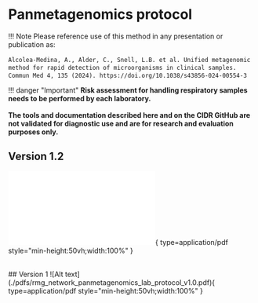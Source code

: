 # Panmetagenomics protocol

!!! Note
    Please reference use of this method in any presentation or publication as:

    Alcolea-Medina, A., Alder, C., Snell, L.B. et al. Unified metagenomic method for rapid detection of microorganisms in clinical samples. Commun Med 4, 135 (2024). https://doi.org/10.1038/s43856-024-00554-3

!!! danger "Important"
    **Risk assessment for handling respiratory samples needs to be performed by each laboratory.**
    <br><br>
    **The tools and documentation described here and on the CIDR GitHub are not validated for diagnostic use and are for research and evaluation purposes only.**
## Version 1.2
![Alt text](./pdfs/pan-microbial-metagenomics-protocol-v1-2.pdf){ type=application/pdf style="min-height:50vh;width:100%" }

<br>
## Version 1
![Alt text](./pdfs/rmg_network_panmetagenomics_lab_protocol_v1.0.pdf){ type=application/pdf style="min-height:50vh;width:100%" }